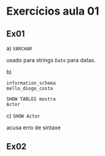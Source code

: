 # Exercícios aula 01


## Ex01

a) 
```VARCHAR```

usado para strings
```Date```
para datas.

b) 
```SHOW DATABASES 
information_schema
mello_diogo_costa
 ```
```
SHOW TABLES mostra 
Actor
```
c) 
```SHOW Actor```

acusa erro de sintaxe

## Ex02


